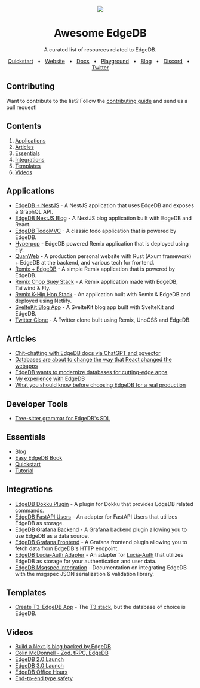 <div align="center">
  <p align="center">
    <a href="https://www.edgedb.com" target="blank">
      <img src="https://www.edgedb.com/github_banner.png" />
    </a>
  </p>

  <h1>Awesome EdgeDB</h1>
  <p>A curated list of resources related to EdgeDB.</p>

  <a href="https://www.edgedb.com/docs/guides/quickstart">Quickstart</a>
  <span>&nbsp;&nbsp;•&nbsp;&nbsp;</span>
  <a href="https://www.edgedb.com">Website</a>
  <span>&nbsp;&nbsp;•&nbsp;&nbsp;</span>
  <a href="https://www.edgedb.com/docs">Docs</a>
  <span>&nbsp;&nbsp;•&nbsp;&nbsp;</span>
  <a href="https://www.edgedb.com/tutorial">Playground</a>
  <span>&nbsp;&nbsp;•&nbsp;&nbsp;</span>
  <a href="https://www.edgedb.com/blog">Blog</a>
  <span>&nbsp;&nbsp;•&nbsp;&nbsp;</span>
  <a href="https://discord.gg/umUueND6ag">Discord</a>
  <span>&nbsp;&nbsp;•&nbsp;&nbsp;</span>
  <a href="https://twitter.com/edgedatabase">Twitter</a>
</div>

## Contributing
Want to contribute to the list? Follow the [contributing guide](/CONTRIBUTING.md) and send us a pull request!

## Contents
1. [Applications](#applications)
2. [Articles](#articles)
3. [Essentials](#essentials)
4. [Integrations](#integrations)
5. [Templates](#templates)
6. [Videos](#videos)

## Applications
- [EdgeDB + NestJS](https://github.com/tdolsen/edgedb-nestjs-example) - A NestJS application that uses EdgeDB and exposes a GraphQL API.
- [EdgeDB NextJS Blog](https://github.com/colinhacks/edgedb-nextjs-blog) - A NextJS blog application built with EdgeDB and React.
- [EdgeDB TodoMVC](https://github.com/edgedb/simpletodo) - A classic todo application that is powered by EdgeDB.
- [Hyperpop](https://github.com/edgedb/remix) - EdgeDB powered Remix application that is deployed using Fly.
- [QuanWeb](https://github.com/hongquan/QuanWeb) - A production personal website with Rust (Axum framework) + EdgeDB at the backend, and various tech for frontend.
- [Remix + EdgeDB](https://github.com/jacob-ebey/remix-edgedb) - A simple Remix application that is powered by EdgeDB.
- [Remix Chop Suey Stack](https://github.com/jkcorrea/remix-chop-suey-stack) - A Remix application made with EdgeDB, Tailwind & Fly.
- [Remix K-Hip Hop Stack](https://github.com/AceroM/khiphop-stack) - An application built with Remix & EdgeDB and deployed using Netlify.
- [SvelteKit Blog App](https://github.com/pro7tech/sveltekit-blog-app) - A SvelteKit blog app built with SvelteKit and EdgeDB.
- [Twitter Clone](https://github.com/pokedotdev/twitter-clone) - A Twitter clone built using Remix, UnoCSS and EdgeDB.

## Articles
- [Chit-chatting with EdgeDB docs via ChatGPT and pgvector](https://www.edgedb.com/blog/chit-chatting-with-edgedb-docs-via-chatgpt-and-pgvector)
- [Databases are about to change the way that React changed the webapps](https://miroslavpetrik.medium.com/databases-are-about-to-change-the-way-that-react-changed-the-webapps-aef81665dd81)
- [EdgeDB wants to modernize databases for cutting-edge apps](https://techcrunch.com/2022/04/22/edgedb-wants-to-modernize-databases-for-cutting-edge-apps/)
- [My experience with EdgeDB](https://divan.dev/posts/edgedb/)
- [What you should know before choosing EdgeDB for a real production](https://careers.semrush.com/en/blog/what-you-should-know-before-choosing-edgedb-for-a-real-production/)

## Developer Tools
- [Tree-sitter grammar for EdgeDB's SDL](https://github.com/greym0uth/tree-sitter-esdl)

## Essentials
- [Blog](https://www.edgedb.com/blog)
- [Easy EdgeDB Book](https://www.edgedb.com/easy-edgedb)
- [Quickstart](https://www.edgedb.com/docs/guides/quickstart)
- [Tutorial](https://www.edgedb.com/tutorial)

## Integrations
- [EdgeDB Dokku Plugin](https://github.com/IgnisDa/dokku-edgedb) - A plugin for Dokku that provides EdgeDB related commands.
- [EdgeDB FastAPI Users](https://github.com/0xsirsaif/fastapiusers-edgedb) - An adapter for FastAPI Users that utilizes EdgeDB as storage.
- [EdgeDB Grafana Backend](https://github.com/washed/edgedb-grafana-backend) - A Grafana backend plugin allowing you to use EdgeDB as a data source.
- [EdgeDB Grafana Frontend](https://github.com/edgedb/edgedb-grafana-frontend) - A Grafana frontend plugin allowing you to fetch data from EdgeDB's HTTP endpoint.
- [EdgeDB Lucia-Auth Adapter](https://github.com/JitPackJoyride/lucia-adapter-edgedb) - An adapter for [Lucia-Auth](https://lucia-auth.com/) that utilizes EdgeDB as storage for your authentication and user data.
- [EdgeDB Msgspec Integration](https://jcristharif.com/msgspec/examples/edgedb.html) - Documentation on integrating EdgeDB with the msgspec JSON serialization & validation library.

## Templates
- [Create T3-EdgeDB App](https://github.com/PastelStoic/create-t3-edgedb-app) - The [T3 stack](https://init.tips/), but the database of choice is EdgeDB.

## Videos
- [Build a Next.js blog backed by EdgeDB](https://www.youtube.com/watch?v=G17Xc8cnSI0)
- [Colin McDonnell - Zod, tRPC, EdgeDB](https://www.youtube.com/watch?v=WVRLim8A8-I)
- [EdgeDB 2.0 Launch](https://www.youtube.com/watch?v=1jloGHV31Ow)
- [EdgeDB 3.0 Launch](https://www.youtube.com/watch?v=bqD5CThzmw4)
- [EdgeDB Office Hours](https://www.youtube.com/playlist?list=PLhNSoGM2ik6Rd3b5TT1DJzQej8jtcSYGe)
- [End-to-end type safety](https://www.youtube.com/watch?v=NAbEo2_6Us4&t=2422s)
